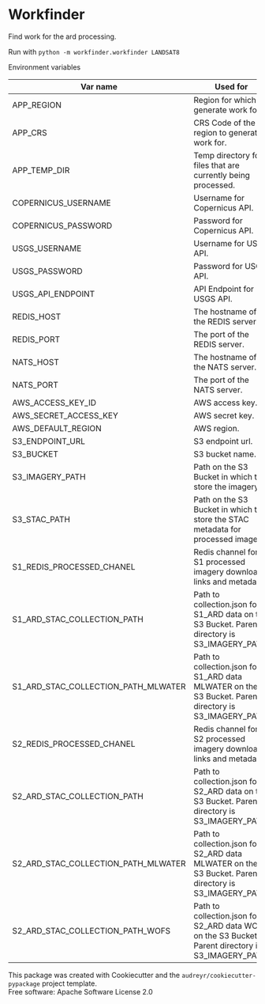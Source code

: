 # Workfinder

Find work for the ard processing.

Run with `python -m workfinder.workfinder LANDSAT8`


Environment variables

|Var name|Used for|
| ----------- | ----------- |
|APP_REGION| Region for which to generate work for.|
|APP_CRS| CRS Code of the region to generate work for.|
|APP_TEMP_DIR| Temp directory for files that are currently being processed.|
|COPERNICUS_USERNAME|Username for Copernicus API.|
|COPERNICUS_PASSWORD|Password for Copernicus API.|
|USGS_USERNAME|Username for USGS API.|
|USGS_PASSWORD|Password for USGS API.|
|USGS_API_ENDPOINT|API Endpoint for USGS API.|
|REDIS_HOST| The hostname of the REDIS server.|
|REDIS_PORT| The port of the REDIS server.|
|NATS_HOST | The hostname of the NATS server.|
|NATS_PORT | The port of the NATS server.|
|AWS_ACCESS_KEY_ID | AWS access key.|
|AWS_SECRET_ACCESS_KEY | AWS secret key.|
|AWS_DEFAULT_REGION | AWS region.|
|S3_ENDPOINT_URL | S3 endpoint url.|
|S3_BUCKET | S3 bucket name.|
|S3_IMAGERY_PATH| Path on the S3 Bucket in which to store the imagery.|
|S3_STAC_PATH|Path on the S3 Bucket in which to store the STAC metadata for processed imagery.|
|S1_REDIS_PROCESSED_CHANEL|Redis channel for S1 processed imagery download links and metadata.|
|S1_ARD_STAC_COLLECTION_PATH|Path to collection.json for S1_ARD data on the S3 Bucket. Parent directory is S3_IMAGERY_PATH.|
|S1_ARD_STAC_COLLECTION_PATH_MLWATER|Path to collection.json for S1_ARD data MLWATER on the S3 Bucket. Parent directory is S3_IMAGERY_PATH.|
|S2_REDIS_PROCESSED_CHANEL|Redis channel for S2 processed imagery download links and metadata.|
|S2_ARD_STAC_COLLECTION_PATH|Path to collection.json for S2_ARD data on the S3 Bucket. Parent directory is S3_IMAGERY_PATH.|
|S2_ARD_STAC_COLLECTION_PATH_MLWATER|Path to collection.json for S2_ARD data MLWATER on the S3 Bucket. Parent directory is S3_IMAGERY_PATH.|
|S2_ARD_STAC_COLLECTION_PATH_WOFS|Path to collection.json for S2_ARD data WOFS on the S3 Bucket. Parent directory is S3_IMAGERY_PATH.|

This package was created with Cookiecutter and the `audreyr/cookiecutter-pypackage` project template.
<br>
Free software: Apache Software License 2.0